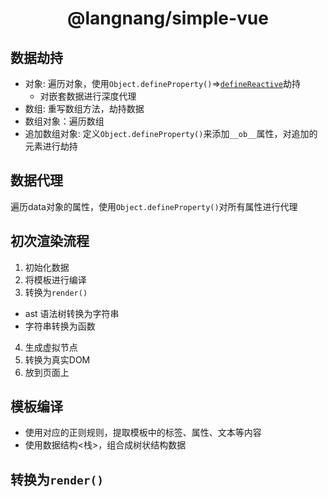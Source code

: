 <h1 align="center">@langnang/simple-vue</h1>

## 数据劫持

- 对象: 遍历对象，使用`Object.defineProperty()`=>[`defineReactive`](src/core/observer/index.js)劫持
  - 对嵌套数据进行深度代理
- 数组: 重写数组方法，劫持数据
- 数组对象：遍历数组
- 追加数组对象: 定义`Object.defineProperty()`来添加`__ob__`属性，对追加的元素进行劫持

## 数据代理

遍历data对象的属性，使用`Object.defineProperty()`对所有属性进行代理

## 初次渲染流程

1. 初始化数据
2. 将模板进行编译
3. 转换为`render()`
  - ast 语法树转换为字符串
  - 字符串转换为函数
4. 生成虚拟节点
5. 转换为真实DOM
6. 放到页面上

## 模板编译

- 使用对应的正则规则，提取模板中的标签、属性、文本等内容
- 使用数据结构<栈>，组合成树状结构数据

## 转换为`render()`